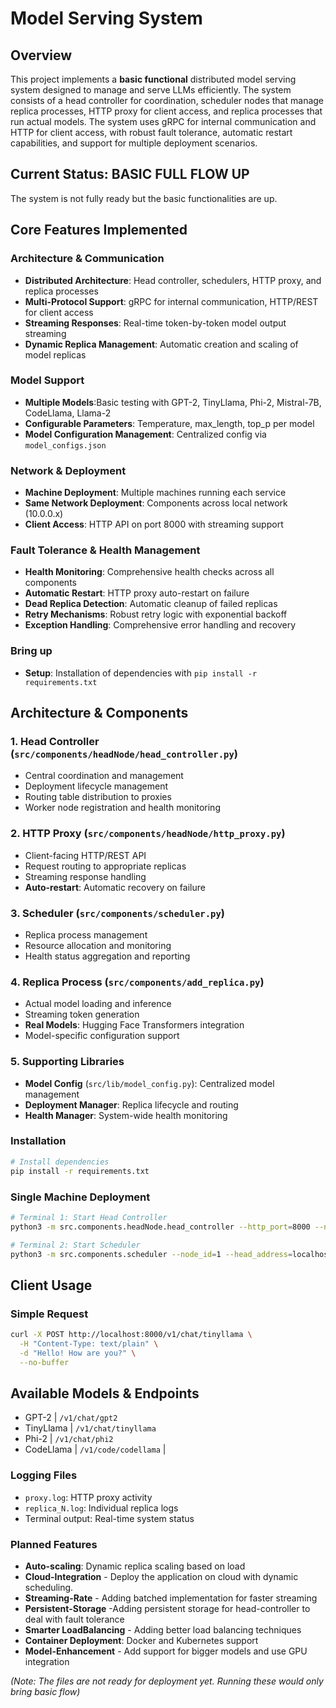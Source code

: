 # Model Serving System

## Overview

This project implements a **basic functional** distributed model serving system designed to manage and serve LLMs efficiently. The system consists of a head controller for coordination, scheduler nodes that manage replica processes, HTTP proxy for client access, and replica processes that run actual models. The system uses gRPC for internal communication and HTTP for client access, with robust fault tolerance, automatic restart capabilities, and support for multiple deployment scenarios.

## Current Status: **BASIC FULL FLOW UP** 
The system is not fully ready but the basic functionalities are up.

## Core Features Implemented

### **Architecture & Communication**
- **Distributed Architecture**: Head controller, schedulers, HTTP proxy, and replica processes
- **Multi-Protocol Support**: gRPC for internal communication, HTTP/REST for client access
- **Streaming Responses**: Real-time token-by-token model output streaming
- **Dynamic Replica Management**: Automatic creation and scaling of model replicas

### **Model Support**
- **Multiple Models**:Basic testing with GPT-2, TinyLlama, Phi-2, Mistral-7B, CodeLlama, Llama-2
- **Configurable Parameters**: Temperature, max_length, top_p per model
- **Model Configuration Management**: Centralized config via `model_configs.json`

### **Network & Deployment**
- **Machine Deployment**: Multiple machines running each service
- **Same Network Deployment**: Components across local network (10.0.0.x)
- **Client Access**: HTTP API on port 8000 with streaming support

### **Fault Tolerance & Health Management**
- **Health Monitoring**: Comprehensive health checks across all components
- **Automatic Restart**: HTTP proxy auto-restart on failure
- **Dead Replica Detection**: Automatic cleanup of failed replicas
- **Retry Mechanisms**: Robust retry logic with exponential backoff
- **Exception Handling**: Comprehensive error handling and recovery

### **Bring up**
- **Setup**: Installation of dependencies with `pip install -r requirements.txt`


## Architecture & Components

### 1. **Head Controller** (`src/components/headNode/head_controller.py`)
- Central coordination and management
- Deployment lifecycle management
- Routing table distribution to proxies
- Worker node registration and health monitoring

### 2. **HTTP Proxy** (`src/components/headNode/http_proxy.py`)
- Client-facing HTTP/REST API
- Request routing to appropriate replicas
- Streaming response handling
- **Auto-restart**: Automatic recovery on failure

### 3. **Scheduler** (`src/components/scheduler.py`)
- Replica process management
- Resource allocation and monitoring
- Health status aggregation and reporting

### 4. **Replica Process** (`src/components/add_replica.py`)
- Actual model loading and inference
- Streaming token generation
- **Real Models**: Hugging Face Transformers integration
- Model-specific configuration support

### 5. **Supporting Libraries**
- **Model Config** (`src/lib/model_config.py`): Centralized model management
- **Deployment Manager**: Replica lifecycle and routing
- **Health Manager**: System-wide health monitoring

### Installation
```bash
# Install dependencies
pip install -r requirements.txt
```

### Single Machine Deployment
```bash
# Terminal 1: Start Head Controller
python3 -m src.components.headNode.head_controller --http_port=8000 --node_port=50051 --grpc_port=50052

# Terminal 2: Start Scheduler
python3 -m src.components.scheduler --node_id=1 --head_address=localhost --port=50051 --num_cpus=2 --num_gpus=0

```
## Client Usage

### Simple Request
```bash
curl -X POST http://localhost:8000/v1/chat/tinyllama \
  -H "Content-Type: text/plain" \
  -d "Hello! How are you?" \
  --no-buffer
```
## Available Models & Endpoints

- GPT-2 | `/v1/chat/gpt2`
- TinyLlama | `/v1/chat/tinyllama` 
- Phi-2 | `/v1/chat/phi2` 
- CodeLlama | `/v1/code/codellama` 
 |

### Logging Files
- `proxy.log`: HTTP proxy activity
- `replica_N.log`: Individual replica logs
- Terminal output: Real-time system status


### Planned Features

- **Auto-scaling**: Dynamic replica scaling based on load
- **Cloud-Integration** - Deploy the application on cloud with dynamic scheduling.
- **Streaming-Rate** - Adding batched implementation for faster streaming
- **Persistent-Storage** -Adding persistent storage for head-controller to deal with fault tolerance
- **Smarter LoadBalancing** - Adding better load balancing techniques
- **Container Deployment**: Docker and Kubernetes support
- **Model-Enhancement** - Add support for bigger models and use GPU integration




*(Note: The files are not ready for deployment yet. Running these would only bring basic flow)* 
